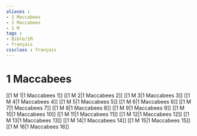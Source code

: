 ```yaml
---
aliases : 
- 1 Maccabees
- 1 Maccabees
- 1 M
tags : 
- Bible/1M
- français
cssclass : français
---
```


# 1 Maccabees

[[1 M 1|1 Maccabees 1]]
[[1 M 2|1 Maccabees 2]]
[[1 M 3|1 Maccabees 3]]
[[1 M 4|1 Maccabees 4]]
[[1 M 5|1 Maccabees 5]]
[[1 M 6|1 Maccabees 6]]
[[1 M 7|1 Maccabees 7]]
[[1 M 8|1 Maccabees 8]]
[[1 M 9|1 Maccabees 9]]
[[1 M 10|1 Maccabees 10]]
[[1 M 11|1 Maccabees 11]]
[[1 M 12|1 Maccabees 12]]
[[1 M 13|1 Maccabees 13]]
[[1 M 14|1 Maccabees 14]]
[[1 M 15|1 Maccabees 15]]
[[1 M 16|1 Maccabees 16]]
